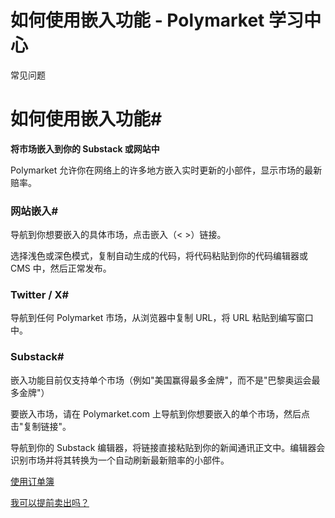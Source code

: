 # 如何使用嵌入功能 - Polymarket 学习中心

常见问题

# 如何使用嵌入功能#

**将市场嵌入到你的 Substack 或网站中**

Polymarket 允许你在网络上的许多地方嵌入实时更新的小部件，显示市场的最新赔率。

### 网站嵌入#

导航到你想要嵌入的具体市场，点击嵌入（< >）链接。

选择浅色或深色模式，复制自动生成的代码，将代码粘贴到你的代码编辑器或 CMS 中，然后正常发布。

### Twitter / X#

导航到任何 Polymarket 市场，从浏览器中复制 URL，将 URL 粘贴到编写窗口中。

### Substack#

嵌入功能目前仅支持单个市场（例如"美国赢得最多金牌"，而不是"巴黎奥运会最多金牌"）

要嵌入市场，请在 Polymarket.com 上导航到你想要嵌入的单个市场，然后点击"复制链接"。

导航到你的 Substack 编辑器，将链接直接粘贴到你的新闻通讯正文中。编辑器会识别市场并将其转换为一个自动刷新最新赔率的小部件。

[使用订单簿](/docs/guides/trading/using-the-orderbook/)

[我可以提前卖出吗？](/docs/guides/trading/exiting-positions/)

[](https://x.com/polymarket)[](https://discord.gg/polymarket)[](https://github.com/polymarket)

[](https://github.com/polymarket/learn/blob/main/pages/docs/guides/FAQ/embeds.mdx)